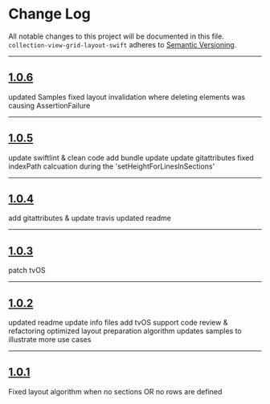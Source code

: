 # Change Log

All notable changes to this project will be documented in this file.
`collection-view-grid-layout-swift` adheres to [Semantic Versioning](http://semver.org/).

---

## [1.0.6](https://github.com/Digipolitan/collection-view-grid-layout-swift/releases/tag/v1.0.6)

updated Samples
fixed layout invalidation where deleting elements was causing AssertionFailure

---

## [1.0.5](https://github.com/Digipolitan/collection-view-grid-layout-swift/releases/tag/v1.0.5)

update swiftlint & clean code
add bundle update
update gitattributes
fixed indexPath calcuation during the 'setHeightForLinesInSections'

---

## [1.0.4](https://github.com/Digipolitan/collection-view-grid-layout-swift/releases/tag/v1.0.4)

add gitattributes & update travis
updated readme

---

## [1.0.3](https://github.com/Digipolitan/collection-view-grid-layout-swift/releases/tag/v1.0.3)

patch tvOS

---

## [1.0.2](https://github.com/Digipolitan/collection-view-grid-layout-swift/releases/tag/v1.0.2)

updated readme
update info files
add tvOS support
code review & refactoring
optimized layout preparation algorithm
updates samples to illustrate more use cases

---

## [1.0.1](https://github.com/Digipolitan/collection-view-grid-layout-swift/releases/tag/v1.0.1)

Fixed layout algorithm when no sections OR no rows are defined
